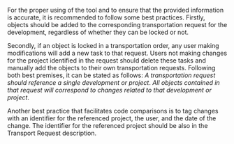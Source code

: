 For the proper using of the tool and to ensure that the provided information is accurate, it is recommended to follow some best practices. 
Firstly, objects should be added to the corresponding transportation request for the development, regardless of whether they can be locked or not. 

Secondly, if an object is locked in a transportation order, any user making modifications will add a new task to that request. Users not making changes for the project identified in the request should delete these tasks and manually add the objects to their own transportation requests.
Following both best premises, it can be stated as follows: *A transportation request should reference a single development or project*. *All objects contained in that request will correspond to changes related to that development or project*.

Another best practice that facilitates code comparisons is to tag changes with an identifier for the referenced project, the user, and the date of the change. The identifier for the referenced project should be also in the Transport Request description.
